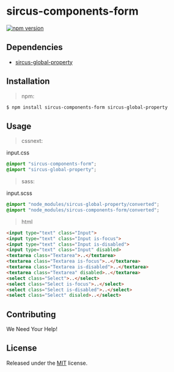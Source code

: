 # sircus-components-form

[![npm version](https://img.shields.io/npm/v/sircus-components-form.svg?style=flat)](https://www.npmjs.com/package/sircus-components-form)

## Dependencies
- [sircus-global-property](https://github.com/sircus/global-property)


## Installation

> npm:

```bash
$ npm install sircus-components-form sircus-global-property
```

## Usage

> cssnext:

input.css
```css
@import "sircus-components-form";
@import "sircus-global-property";
```

> sass:

input.scss
```scss
@import "node_modules/sircus-global-property/converted";
@import "node_modules/sircus-components-form/converted";
```


> html

```html
<input type="text" class="Input">
<input type="text" class="Input is-focus">
<input type="text" class="Input is-disabled">
<input type="text" class="Input" disabled>
<textarea class="Textarea">..</textarea>
<textarea class="Textarea is-focus">..</textarea>
<textarea class="Textarea is-disabled">..</textarea>
<textarea class="Textarea" disabled>..</textarea>
<select class="Select">..</select>
<select class="Select is-focus">..</select>
<select class="Select is-disabled">..</select>
<select class="Select" disaled>..</select>
```


## Contributing

We Need Your Help!


## License
Released under the [MIT](https://github.com/sircus/license/blob/master/LICENSE) license.
